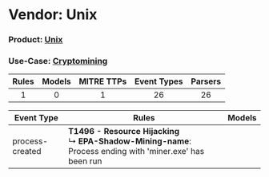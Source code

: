 Vendor: Unix
============
### Product: [Unix](../ds_unix_unix.md)
### Use-Case: [Cryptomining](../../../../UseCases/uc_cryptomining.md)

| Rules | Models | MITRE TTPs | Event Types | Parsers |
|:-----:|:------:|:----------:|:-----------:|:-------:|
|   1   |   0    |     1      |     26      |   26    |

| Event Type      | Rules                                                                                                               | Models |
| --------------- | ------------------------------------------------------------------------------------------------------------------- | ------ |
| process-created | <b>T1496 - Resource Hijacking</b><br> ↳ <b>EPA-Shadow-Mining-name</b>: Process ending with 'miner.exe' has been run |        |